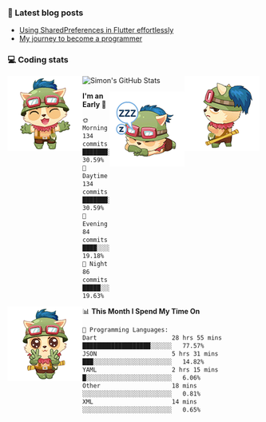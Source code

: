 ### 📘 Latest blog posts

<!-- BLOG-POST-LIST:START -->
- [Using SharedPreferences in Flutter effortlessly](http://blog.codingteemo.me/2020/07/15/Using-SharedPreferences-in-Flutter-effortlessly/)
- [My journey to become a programmer](http://blog.codingteemo.me/2018/07/14/My-journey-to-become-a-programmer/)
<!-- BLOG-POST-LIST:END -->

### 💻 Coding stats
<img align="right" src="https://raw.githubusercontent.com/simonpham/simonpham/master/assets/images/6kiur.gif" >


<img align="left" src="https://raw.githubusercontent.com/simonpham/simonpham/master/assets/images/5kiur.gif" >

![Simon's GitHub Stats](https://github-readme-stats-obu2qdcs2.vercel.app/api?username=simonpham)

<img align="right" src="https://raw.githubusercontent.com/simonpham/simonpham/master/assets/images/4kiur.gif" >

<!--START_SECTION:waka-->
**I'm an Early 🐤** 

```text
🌞 Morning    134 commits    ███████░░░░░░░░░░░░░░░░░░   30.59% 
🌆 Daytime    134 commits    ███████░░░░░░░░░░░░░░░░░░   30.59% 
🌃 Evening    84 commits     ████░░░░░░░░░░░░░░░░░░░░░   19.18% 
🌙 Night      86 commits     █████░░░░░░░░░░░░░░░░░░░░   19.63%

```


<img align="left" src="https://raw.githubusercontent.com/simonpham/simonpham/master/assets/images/19kiur.gif" >📊 **This Month I Spend My Time On** 

```text
💬 Programming Languages: 
Dart                     28 hrs 55 mins      ███████████████████░░░░░░   77.57% 
JSON                     5 hrs 31 mins       ███░░░░░░░░░░░░░░░░░░░░░░   14.82% 
YAML                     2 hrs 15 mins       █░░░░░░░░░░░░░░░░░░░░░░░░   6.06% 
Other                    18 mins             ░░░░░░░░░░░░░░░░░░░░░░░░░   0.81% 
XML                      14 mins             ░░░░░░░░░░░░░░░░░░░░░░░░░   0.65%

```


<!--END_SECTION:waka-->
